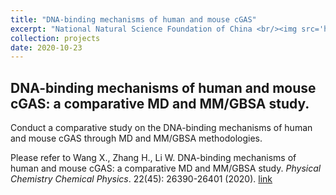 ```yaml
---
title: "DNA-binding mechanisms of human and mouse cGAS"
excerpt: "National Natural Science Foundation of China <br/><img src='https://honghui-zhang.github.io/images/Zhang-PCCP-2020.png' height='600' width='600'>"
collection: projects
date: 2020-10-23
---
```


## DNA-binding mechanisms of human and mouse cGAS: a comparative MD and MM/GBSA study.

Conduct a comparative study on the DNA-binding mechanisms of human and mouse cGAS through MD and MM/GBSA methodologies.

Please refer to Wang X., Zhang H., Li W. DNA-binding mechanisms of human and mouse cGAS: a comparative MD and MM/GBSA study. <i>Physical Chemistry Chemical Physics</i>.  22(45): 26390-26401 (2020). [link](https://doi.org/10.1039/D0CP04162A)